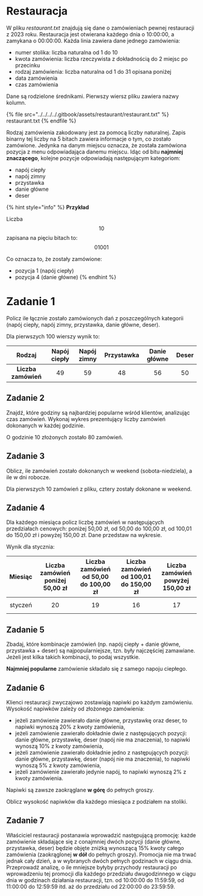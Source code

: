 # Restauracja

W pliku *restaurant.txt* znajdują się dane o zamówieniach pewnej restauracji z 2023 roku. Restauracja jest otwierana każdego dnia o 10:00:00, a zamykana o 00:00:00. Każda linia zawiera dane jednego zamówienia:

- numer stolika: liczba naturalna od 1 do 10
- kwota zamówienia: liczba rzeczywista z dokładnością do 2 miejsc po przecinku
- rodzaj zamówienia: liczba naturalna od 1 do 31 opisana poniżej
- data zamówienia
- czas zamówienia

Dane są rodzielone średnikami. Pierwszy wiersz pliku zawiera nazwy kolumn.

{% file src="../../../../.gitbook/assets/restaurant/restaurant.txt" %}
restaurant.txt
{% endfile %}

Rodzaj zamówienia zakodowany jest za pomocą liczby naturalnej. Zapis binarny tej liczby na 5 bitach zawiera informacje o tym, co zostało zamówione. Jedynka na danym miejscu oznacza, że została zamówiona pozycja z menu odpowiadająca danemu miejscu. Idąc od bitu **najmniej znaczącego**, kolejne pozycje odpowiadają następującym kategoriom:

- napój ciepły
- napój zimny
- przystawka
- danie główne
- deser

{% hint style="info" %}
**Przykład**

Liczba $$10$$ zapisana na pięciu bitach to: $$01001$$

Co oznacza to, że zostały zamówione:

- pozycja 1 (napój ciepły)
- pozycja 4 (danie główne)
{% endhint %}

# Zadanie 1

Policz ile łącznie zostało zamówionych dań z poszczególnych kategorii (napój ciepły, napój zimny, przystawka, danie główne, deser).

Dla pierwszych 100 wierszy wynik to:

|      **Rodzaj**     | **Napój ciepły** | **Napój zimny** | **Przystawka** | **Danie główne** | **Deser** |
|:-------------------:|:----------------:|:---------------:|:--------------:|:----------------:|:---------:|
| **Liczba zamówień** |        $$49$$        |        $$59$$       |       $$48$$       |        $$56$$        |     $$50$$    |

## Zadanie 2

Znajdź, które godziny są najbardziej popularne wśród klientów, analizując czas zamówień. Wykonaj wykres prezentujący liczby zamówień dokonanych w każdej godzinie.

O godzinie 10 złożonych zostało 80 zamówień.

## Zadanie 3

Oblicz, ile zamówień zostało dokonanych w weekend (sobota-niedziela), a ile w dni robocze.

Dla pierwszych 10 zamówień z pliku, cztery zostały dokonane w weekend.

## Zadanie 4

Dla każdego miesiąca policz liczbę zamówień w następujących przedziałach cenowych: poniżej 50,00 zł, od 50,00 do 100,00 zł, od 100,01 do 150,00 zł i powyżej 150,00 zł. Dane przedstaw na wykresie.

Wynik dla stycznia:

| **Miesiąc** | **Liczba zamówień poniżej 50,00 zł** | **Liczba zamówień od 50,00 do   100,00 zł** | **Liczba zamówień od 100,01 do   150,00 zł** | **Liczba zamówień powyżej 150,00   zł** |
|:-----------:|:------------------------------------:|:-------------------------------------------:|:--------------------------------------------:|:---------------------------------------:|
|     styczeń     |                  $$20$$                  |                      $$19$$                     |                      $$16$$                      |                    $$17$$                   |

## Zadanie 5

Zbadaj, które kombinacje zamówień (np. napój ciepły + danie główne, przystawka + deser) są najpopularniejsze, tzn. były najczęściej zamawiane. Jeżeli jest kilka takich kombinacji, to podaj wszystkie.

**Najmniej popularne** zamówienie składało się z samego napoju ciepłego.

## Zadanie 6

Klienci restauracji zwyczajowo zostawiają napiwki po każdym zamówieniu. Wysokość napiwków zależy od złożonego zamówienia:

- jeżeli zamówienie zawierało danie główne, przystawkę oraz deser, to napiwki wynoszą 20% z kwoty zamówienia,
- jeżeli zamówienie zawierało dokładnie dwie z następujących pozycji: danie główne, przystawkę, deser (napój nie ma znaczenia), to napiwki wynoszą 10% z kwoty zamówienia,
- jeżeli zamówienie zawierało dokładnie jedno z następujących pozycji: danie główne, przystawkę, deser (napój nie ma znaczenia), to napiwki wynoszą 5% z kwoty zamówienia,
- jeżeli zamówienie zawierało jedynie napój, to napiwki wynoszą 2% z kwoty zamówienia.

Napiwki są zawsze zaokrąglane **w górę** do pełnych groszy.

Oblicz wysokość napiwków dla każdego miesiąca z podziałem na stoliki.

## Zadanie 7

Właściciel restauracji postanawia wprowadzić następującą promocję: każde zamówienie składające się z conajmniej dwóch pozycji (danie główne, przystawka, deser) będzie objęte zniżką wynoszącą 15% kwoty całego zamówienia (zaokrąglonej **w dół** do pełnych groszy). Promocja nie ma trwać jednak cały dzień, a w wybranych dwóch pełnych godzinach w ciągu dnia. Przeprowadź analizę, o ile mniejsze byłyby przychody restauracji po wprowadzeniu tej promocji dla każdego przedziału dwugodzinnego w ciągu dnia w godzinach działania restauracji, tzn. od 10:00:00 do 11:59:59, od 11:00:00 do 12:59:59 itd. aż do przedziału od 22:00:00 do 23:59:59.
